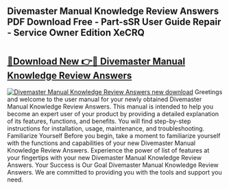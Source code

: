 ## Divemaster Manual Knowledge Review Answers PDF Download Free - Part-sSR User Guide Repair - Service Owner Edition XeCRQ

# <h2><a href="http://bc73744.oget.top/?id=Divemaster+Manual+Knowledge+Review+Answers">🔗Download New 👉🔴 Divemaster Manual Knowledge Review Answers</a></h2>

[![Divemaster Manual Knowledge Review Answers new download](https://i.imgur.com/5g1atiW.png)](http://bc73744.oget.top/?id=Divemaster+Manual+Knowledge+Review+Answers)
Greetings and welcome to the user manual for your newly obtained Divemaster Manual Knowledge Review Answers. This manual is intended to help you become an expert user of your product by providing a detailed explanation of its features, functions, and benefits. You will find step-by-step instructions for installation, usage, maintenance, and troubleshooting. Familiarize Yourself Before you begin, take a moment to familiarize yourself with the functions and capabilities of your new Divemaster Manual Knowledge Review Answers. Experience the power of list of features at your fingertips with your new Divemaster Manual Knowledge Review Answers. Your Success is Our Goal Divemaster Manual Knowledge Review Answers. We are committed to providing you with the tools and support you need.
